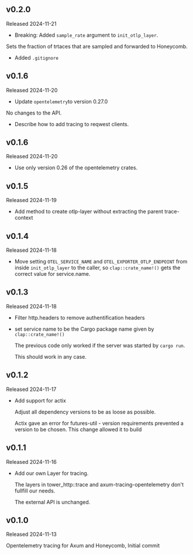 ## v0.2.0
Released 2024-11-21

* Breaking: Added `sample_rate` argument to `init_otlp_layer`.

Sets the fraction of trtaces that are sampled and forwarded to Honeycomb.

* Added `.gitignore`

## v0.1.6
Released 2024-11-20

* Update `opentelemetry`to version 0.27.0

No changes to the API.

* Describe how to add tracing to reqwest clients.

## v0.1.6
Released 2024-11-20

* Use only version 0.26 of the opentelemetry crates.

## v0.1.5
Released 2024-11-19

* Add method to create otlp-layer without extracting the parent trace-context

## v0.1.4
Released 2024-11-18

* Move setting `OTEL_SERVICE_NAME` and `OTEL_EXPORTER_OTLP_ENDPOINT`
from inside `init_otlp_layer` to the caller, so `clap::crate_name!()`
gets the correct value for service.name.

## v0.1.3
Released 2024-11-18

* Filter http.headers to remove authentification headers

* set service name to be the Cargo package name given
  by `clap::crate_name!()`

  The previous code only worked if the server was started
  by `cargo run`.

  This should work in any case.

## v0.1.2
Released 2024-11-17

* Add support for actix

  Adjust all dependency versions to be as loose as possible.

  Actix gave an error for futures-util - version requirements
  prevented a version to be chosen. This change allowed it to build

## v0.1.1
Released 2024-11-16

* Add our own Layer for tracing.

  The layers in tower_http::trace and axum-tracing-opentelemetry
don't fullfill our needs.

  The external API is unchanged.

## v0.1.0
Released 2024-11-13

Opentelemetry tracing for Axum and Honeycomb, Initial commit
